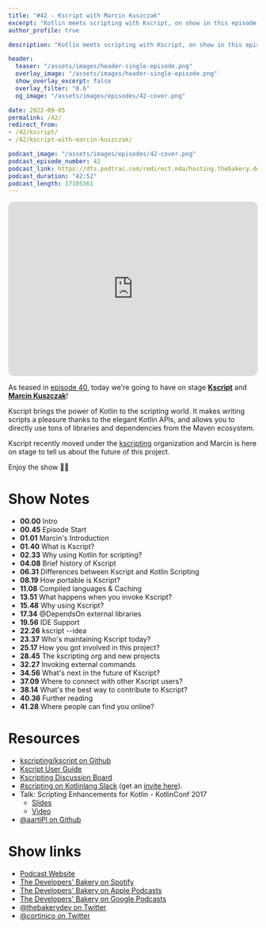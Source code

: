 ```yaml
---
title: "#42 - Kscript with Marcin Kuszczak"
excerpt: "Kotlin meets scripting with Kscript, on show in this episode together with Marcin Kuszczak"
author_profile: true

description: "Kotlin meets scripting with Kscript, on show in this episode together with Marcin Kuszczak"

header:
  teaser: "/assets/images/header-single-episode.png"
  overlay_image: "/assets/images/header-single-episode.png"
  show_overlay_excerpt: false
  overlay_filter: "0.6"
  og_image: "/assets/images/episodes/42-cover.png"

date: 2022-09-05
permalink: /42/
redirect_from:
- /42/kscript/
- /42/kscript-with-marcin-kuszczak/

podcast_image: "/assets/images/episodes/42-cover.png"
podcast_episode_number: 42
podcast_link: https://dts.podtrac.com/redirect.m4a/hosting.thebakery.dev/42-thedevelopersbakery-kscript.m4a
podcast_duration: "42:52"
podcast_length: 17105361
---
```


<iframe style="border-radius:12px" src="https://open.spotify.com/embed/episode/6YfvvkuT93RxMSBbabrjxA?utm_source=generator" width="100%" height="352" frameBorder="0" allowfullscreen="" allow="autoplay; clipboard-write; encrypted-media; fullscreen; picture-in-picture" loading="lazy"></iframe>

As teased in [episode 40](https://thebakery.dev/40/), today we're going to have on stage [**Kscript**](https://github.com/kscripting/kscript) and [**Marcin Kuszczak**](https://github.com/aartiPl)!

Kscript brings the power of Kotlin to the scripting world. It makes writing scripts a pleasure thanks to the elegant Kotlin APIs, and allows you to directly use tons of libraries and dependencies from the Maven ecosystem.

Kscript recently moved under the [kscripting](https://github.com/kscripting) organization and Marcin is here on stage to tell us about the future of this project.

Enjoy the show 👨‍🍳

# Show Notes

- **00.00** Intro
- **00.45** Episode Start
- **01.01** Marcin's Introduction
- **01.40** What is Kscript?
- **02.33** Why using Kotlin for scripting?
- **04.08** Brief history of Kscript
- **06.31** Differences between Kscript and Kotlin Scripting
- **08.19** How portable is Kscript?
- **11.08** Compiled languages & Caching
- **13.51** What happens when you invoke Kscript?
- **15.48** Why using Kscript?
- **17.34** @DependsOn external libraries
- **19.56** IDE Support
- **22.26** kscript --idea
- **23.37** Who's maintaining Kscript today?
- **25.17** How you got involved in this project?
- **28.45** The kscripting org and new projects
- **32.27** Invoking external commands
- **34.56** What's next in the future of Kscript?
- **37.09** Where to connect with other Kscript users?
- **38.14** What's the best way to contribute to Kscript?
- **40.36** Further reading
- **41.28** Where people can find you online?

# Resources

* <i class="fab fa-github"></i> [kscripting/kscript on Github](https://github.com/kscripting/kscript)
* <i class="fas fa-link"></i> [Kscript User Guide](https://github.com/kscripting/kscript/blob/master/docs/user_guide.md)
* <i class="fab fa-github"></i> [Kscripting Discussion Board](https://github.com/orgs/kscripting/discussions)
* <i class="fab fa-slack"></i> [#scripting on Kotlinlang Slack](https://kotlinlang.slack.com/archives/C0BT46EL8) (get an [invite here](https://surveys.jetbrains.com/s3/kotlin-slack-sign-up)).
* Talk: Scripting Enhancements for Kotlin - KotlinConf 2017
  * <i class="fab fa-slideshare"></i> [Slides](https://holgerbrandl.github.io/kscript_kotlinconf_2017/kscript_kotlinconf.html)
  * <i class="fab fa-youtube"></i> [Video](https://youtu.be/cOJPKhlRa8c)
* <i class="fab fa-github"></i> [@aartiPl on Github](https://github.com/aartiPl)

# Show links

* <i class="fas fa-link"></i> [Podcast Website](https://thebakery.dev)
* <i class="fab fa-spotify"></i> [The Developers' Bakery on Spotify](https://open.spotify.com/show/4jV6Yoz7D38sZJlYMzJm3k?si=AL3ske_0R_CKlEScMhYhug)
* <i class="fas fa-podcast"></i> [The Developers' Bakery on Apple Podcasts](https://podcasts.apple.com/us/podcast/the-developers-bakery/id1542849034)
* <i class="fab fa-google-play"></i> [The Developers' Bakery on Google Podcasts](https://podcasts.google.com/feed/aHR0cHM6Ly90aGViYWtlcnkuZGV2L3BvZGNhc3QueG1s)
* <i class="fab fa-twitter"></i> [@thebakerydev on Twitter](https://twitter.com/thebakerydev)
* <i class="fab fa-twitter"></i> [@cortinico on Twitter](https://twitter.com/cortinico)